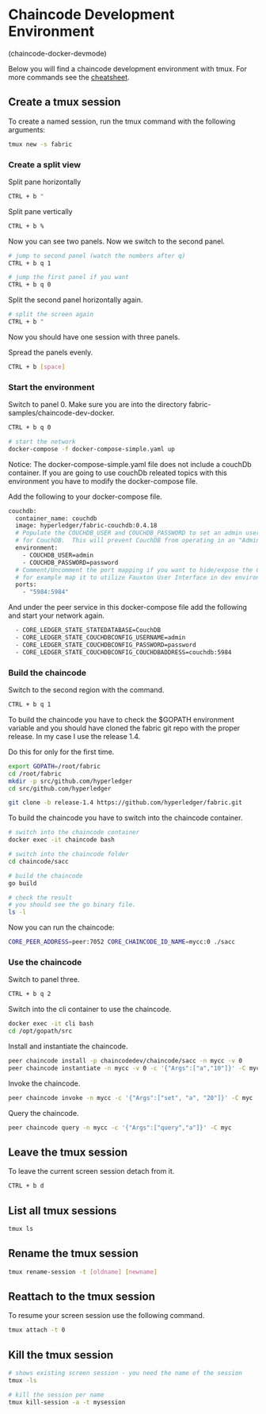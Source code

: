# Chaincode Development Environment
(chaincode-docker-devmode)

Below you will find a chaincode development environment with tmux. For more commands see the <a href="https://tmuxcheatsheet.com/?q=&hPP=100&idx=tmux_cheats&p=0&is_v=1" target="_blank">cheatsheet</a>.

## Create a tmux session
To create a named session, run the tmux command with the following arguments:
```bash
tmux new -s fabric
```
 
### Create a split view
Split pane horizontally
```bash 
CTRL + b "
``` 

Split pane vertically
```bash 
CTRL + b %
``` 

Now you can see two panels. Now we switch to the second panel.
```bash 
# jump to second panel (watch the numbers after q)
CTRL + b q 1

# jump the first panel if you want
CTRL + b q 0
``` 

Split the second panel horizontally again.
```bash
# split the screen again
CTRL + b "
```
Now you should have one session with three panels.

Spread the panels evenly.
```bash
CTRL + b [space]
```

### Start the environment
Switch to panel 0. Make sure you are into the directory fabric-samples/chaincode-dev-docker. 
```bash
CTRL + b q 0

# start the network
docker-compose -f docker-compose-simple.yaml up
```

Notice: The docker-compose-simple.yaml file does not include a couchDb container. If you are going to use couchDb releated topics with this environment you have to modify the docker-compose file.

Add the following to your docker-compose file.

```bash
couchdb:
  container_name: couchdb
  image: hyperledger/fabric-couchdb:0.4.18
  # Populate the COUCHDB_USER and COUCHDB_PASSWORD to set an admin user and password
  # for CouchDB.  This will prevent CouchDB from operating in an "Admin Party" mode.
  environment:
    - COUCHDB_USER=admin
    - COUCHDB_PASSWORD=password
  # Comment/Uncomment the port mapping if you want to hide/expose the CouchDB service,
  # for example map it to utilize Fauxton User Interface in dev environments.
  ports:
    - "5984:5984"
```

And under the peer service in this docker-compose file add the following and start your network again.
```bash
  - CORE_LEDGER_STATE_STATEDATABASE=CouchDB
  - CORE_LEDGER_STATE_COUCHDBCONFIG_USERNAME=admin
  - CORE_LEDGER_STATE_COUCHDBCONFIG_PASSWORD=password
  - CORE_LEDGER_STATE_COUCHDBCONFIG_COUCHDBADDRESS=couchdb:5984
```


### Build the chaincode
Switch to the second region with the command.
```bash 
CTRL + b q 1 
```

To build the chaincode you have to check the $GOPATH environment variable and you should have cloned the fabric git repo with the proper release. In my case I use the release 1.4.

Do this for only for the first time.

```bash 
export GOPATH=/root/fabric
cd /root/fabric
mkdir -p src/github.com/hyperledger
cd src/github.com/hyperledger

git clone -b release-1.4 https://github.com/hyperledger/fabric.git
```

To build the chaincode you have to switch into the chaincode container.

```bash 
# switch into the chaincode container
docker exec -it chaincode bash

# switch into the chaincode folder
cd chaincode/sacc

# build the chaincode
go build

# check the result
# you should see the go binary file.
ls -l
```

Now you can run the chaincode:
```bash 
CORE_PEER_ADDRESS=peer:7052 CORE_CHAINCODE_ID_NAME=mycc:0 ./sacc
```

### Use the chaincode
Switch to panel three.
```bash 
CTRL + b q 2
``` 

Switch into the cli container to use the chaincode.
```bash 
docker exec -it cli bash
cd /opt/gopath/src
```

Install and instantiate the chaincode.
```bash 
peer chaincode install -p chaincodedev/chaincode/sacc -n mycc -v 0
peer chaincode instantiate -n mycc -v 0 -c '{"Args":["a","10"]}' -C myc
```

Invoke the chaincode.
```bash
peer chaincode invoke -n mycc -c '{"Args":["set", "a", "20"]}' -C myc
```

Query the chaincode.
```bash 
peer chaincode query -n mycc -c '{"Args":["query","a"]}' -C myc
```

## Leave the tmux session
To leave the current screen session detach from it.
```bash 
CTRL + b d
```
## List all tmux sessions
```bash 
tmux ls
```

## Rename the tmux session
```bash 
tmux rename-session -t [oldname] [newname]
```

## Reattach to the tmux session
To resume your screen session use the following command.
```bash 
tmux attach -t 0
```

## Kill the tmux session
```bash
# shows existing screen session - you need the name of the session
tmux -ls

# kill the session per name
tmux kill-session -a -t mysession
```